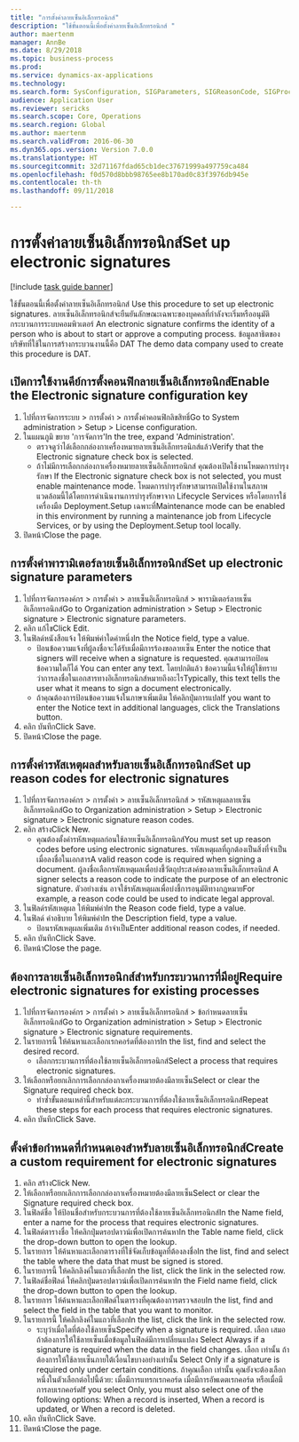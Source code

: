 ```yaml
--- 
title: "การตั้งค่าลายเซ็นอิเล็กทรอนิกส์"
description: "ใช้ขั้นตอนนี้เพื่อตั้งค่าลายเซ็นอิเล็กทรอนิกส์ "
author: maertenm
manager: AnnBe
ms.date: 8/29/2018
ms.topic: business-process
ms.prod: 
ms.service: dynamics-ax-applications
ms.technology: 
ms.search.form: SysConfiguration, SIGParameters, SIGReasonCode, SIGProcSetup
audience: Application User
ms.reviewer: sericks
ms.search.scope: Core, Operations
ms.search.region: Global
ms.author: maertenm
ms.search.validFrom: 2016-06-30
ms.dyn365.ops.version: Version 7.0.0
ms.translationtype: HT
ms.sourcegitcommit: 32d71167fdad65cb1dec37671999a497759ca484
ms.openlocfilehash: f0d570d8bbb98765ee8b170ad0c83f3976db945e
ms.contentlocale: th-th
ms.lasthandoff: 09/11/2018

---
```

# <a name="set-up-electronic-signatures"></a><span data-ttu-id="c981e-103">การตั้งค่าลายเซ็นอิเล็กทรอนิกส์</span><span class="sxs-lookup"><span data-stu-id="c981e-103">Set up electronic signatures</span></span>

[!include [task guide banner](../../includes/task-guide-banner.md)]

<span data-ttu-id="c981e-104">ใช้ขั้นตอนนี้เพื่อตั้งค่าลายเซ็นอิเล็กทรอนิกส์ </span><span class="sxs-lookup"><span data-stu-id="c981e-104">Use this procedure to set up electronic signatures.</span></span> <span data-ttu-id="c981e-105">ลายเซ็นอิเล็กทรอนิกส์จะยืนยันลักษณะเฉพาะของบุคคลที่กำลังจะเริ่มหรืออนุมัติกระบวนการระบบคอมพิวเตอร์ </span><span class="sxs-lookup"><span data-stu-id="c981e-105">An electronic signature confirms the identity of a person who is about to start or approve a computing process.</span></span> <span data-ttu-id="c981e-106">ข้อมูลสาธิตของบริษัทที่ใช้ในการสร้างกระบวนงานนี้คือ DAT </span><span class="sxs-lookup"><span data-stu-id="c981e-106">The demo data company used to create this procedure is DAT.</span></span>


## <a name="enable-the-electronic-signature-configuration-key"></a><span data-ttu-id="c981e-107">เปิดการใช้งานคีย์การตั้งคอนฟิกลายเซ็นอิเล็กทรอนิกส์</span><span class="sxs-lookup"><span data-stu-id="c981e-107">Enable the Electronic signature configuration key</span></span>
1. <span data-ttu-id="c981e-108">ไปที่การจัดการระบบ > การตั้งค่า > การตั้งค่าคอนฟิกลิขสิทธิ์</span><span class="sxs-lookup"><span data-stu-id="c981e-108">Go to System administration > Setup > License configuration.</span></span>
2. <span data-ttu-id="c981e-109">ในแผนภูมิ ขยาย 'การจัดการ'</span><span class="sxs-lookup"><span data-stu-id="c981e-109">In the tree, expand 'Administration'.</span></span>
    * <span data-ttu-id="c981e-110">ตรวจดูว่าได้เลือกกล่องกาเครื่องหมายลายเซ็นอิเล็กทรอนิกส์แล้ว</span><span class="sxs-lookup"><span data-stu-id="c981e-110">Verify that the Electronic signature check box is selected.</span></span>  
    * <span data-ttu-id="c981e-111">ถ้าไม่มีการเลือกกล่องกาเครื่องหมายลายเซ็นอิเล็กทรอนิกส์ คุณต้องเปิดใช้งานโหมดการบำรุงรักษา </span><span class="sxs-lookup"><span data-stu-id="c981e-111">If the Electronic signature check box is not selected, you must enable maintenance mode.</span></span> <span data-ttu-id="c981e-112">โหมดการบำรุงรักษาสามารถเปิดใช้งานในสภาพแวดล้อมนี้ได้โดยการดำเนินงานการบำรุงรักษาจาก Lifecycle Services หรือโดยการใช้เครื่องมือ Deployment.Setup เฉพาะที่</span><span class="sxs-lookup"><span data-stu-id="c981e-112">Maintenance mode can be enabled in this environment by running a maintenance job from Lifecycle Services, or by using the Deployment.Setup tool locally.</span></span>  
3. <span data-ttu-id="c981e-113">ปิดหน้า</span><span class="sxs-lookup"><span data-stu-id="c981e-113">Close the page.</span></span>

## <a name="set-up-electronic-signature-parameters"></a><span data-ttu-id="c981e-114">การตั้งค่าพารามิเตอร์ลายเซ็นอิเล็กทรอนิกส์</span><span class="sxs-lookup"><span data-stu-id="c981e-114">Set up electronic signature parameters</span></span>
1. <span data-ttu-id="c981e-115">ไปที่การจัดการองค์กร > การตั้งค่า > ลายเซ็นอิเล็กทรอนิกส์ > พารามิเตอร์ลายเซ็นอิเล็กทรอนิกส์</span><span class="sxs-lookup"><span data-stu-id="c981e-115">Go to Organization administration > Setup > Electronic signature > Electronic signature parameters.</span></span>
2. <span data-ttu-id="c981e-116">คลิก แก้ไข</span><span class="sxs-lookup"><span data-stu-id="c981e-116">Click Edit.</span></span>
3. <span data-ttu-id="c981e-117">ในฟิลด์หนังสือแจ้ง ให้พิมพ์ค่าใดค่าหนึ่ง</span><span class="sxs-lookup"><span data-stu-id="c981e-117">In the Notice field, type a value.</span></span>
    * <span data-ttu-id="c981e-118">ป้อนข้อความแจ้งที่ผู้ลงชื่อจะได้รับเมื่อมีการร้องขอลายเซ็น </span><span class="sxs-lookup"><span data-stu-id="c981e-118">Enter the notice that signers will receive when a signature is requested.</span></span> <span data-ttu-id="c981e-119">คุณสามารถป้อนข้อความใดก็ได้ </span><span class="sxs-lookup"><span data-stu-id="c981e-119">You can enter any text.</span></span> <span data-ttu-id="c981e-120">โดยปกติแล้ว ข้อความนี้แจ้งให้ผู้ใช้ทราบว่าการลงชื่อในเอกสารทางอิเล็กทรอนิกส์หมายถึงอะไร</span><span class="sxs-lookup"><span data-stu-id="c981e-120">Typically, this text tells the user what it means to sign a document electronically.</span></span>  
    * <span data-ttu-id="c981e-121">ถ้าคุณต้องการป้อนข้อความแจ้งในภาษาเพิ่มเติม ให้คลิกปุ่มการแปล</span><span class="sxs-lookup"><span data-stu-id="c981e-121">If you want to enter the Notice text in additional languages, click the Translations button.</span></span>  
4. <span data-ttu-id="c981e-122">คลิก บันทึก</span><span class="sxs-lookup"><span data-stu-id="c981e-122">Click Save.</span></span>
5. <span data-ttu-id="c981e-123">ปิดหน้า</span><span class="sxs-lookup"><span data-stu-id="c981e-123">Close the page.</span></span>

## <a name="set-up-reason-codes-for-electronic-signatures"></a><span data-ttu-id="c981e-124">การตั้งค่ารหัสเหตุผลสำหรับลายเซ็นอิเล็กทรอนิกส์</span><span class="sxs-lookup"><span data-stu-id="c981e-124">Set up reason codes for electronic signatures</span></span>
1. <span data-ttu-id="c981e-125">ไปที่การจัดการองค์กร > การตั้งค่า > ลายเซ็นอิเล็กทรอนิกส์ > รหัสเหตุผลลายเซ็นอิเล็กทรอนิกส์</span><span class="sxs-lookup"><span data-stu-id="c981e-125">Go to Organization administration > Setup > Electronic signature > Electronic signature reason codes.</span></span>
2. <span data-ttu-id="c981e-126">คลิก สร้าง</span><span class="sxs-lookup"><span data-stu-id="c981e-126">Click New.</span></span>
    * <span data-ttu-id="c981e-127">คุณต้องตั้งค่ารหัสเหตุผลก่อนใช้ลายเซ็นอิเล็กทรอนิกส์</span><span class="sxs-lookup"><span data-stu-id="c981e-127">You must set up reason codes before using electronic signatures.</span></span> <span data-ttu-id="c981e-128">รหัสเหตุผลที่ถูกต้องเป็นสิ่งที่จำเป็นเมื่อลงชื่อในเอกสาร</span><span class="sxs-lookup"><span data-stu-id="c981e-128">A valid reason code is required when signing a document.</span></span>     <span data-ttu-id="c981e-129">ผู้ลงชื่อเลือกรหัสเหตุผลเพื่อบ่งชี้วัตถุประสงค์ของลายเซ็นอิเล็กทรอนิกส์ </span><span class="sxs-lookup"><span data-stu-id="c981e-129">A signer selects a reason code to indicate the purpose of an electronic signature.</span></span> <span data-ttu-id="c981e-130">ตัวอย่างเช่น อาจใช้รหัสเหตุผลเพื่อบ่งชี้การอนุมัติทางกฎหมาย</span><span class="sxs-lookup"><span data-stu-id="c981e-130">For example, a reason code could be used to indicate legal approval.</span></span>  
3. <span data-ttu-id="c981e-131">ในฟิลด์รหัสเหตุผล ให้พิมพ์ค่า</span><span class="sxs-lookup"><span data-stu-id="c981e-131">In the Reason code field, type a value.</span></span>
4. <span data-ttu-id="c981e-132">ในฟิลด์ คำอธิบาย ให้พิมพ์ค่า</span><span class="sxs-lookup"><span data-stu-id="c981e-132">In the Description field, type a value.</span></span>
    * <span data-ttu-id="c981e-133">ป้อนรหัสเหตุผลเพิ่มเติม ถ้าจำเป็น</span><span class="sxs-lookup"><span data-stu-id="c981e-133">Enter additional reason codes, if needed.</span></span>  
5. <span data-ttu-id="c981e-134">คลิก บันทึก</span><span class="sxs-lookup"><span data-stu-id="c981e-134">Click Save.</span></span>
6. <span data-ttu-id="c981e-135">ปิดหน้า</span><span class="sxs-lookup"><span data-stu-id="c981e-135">Close the page.</span></span>

## <a name="require-electronic-signatures-for-existing-processes"></a><span data-ttu-id="c981e-136">ต้องการลายเซ็นอิเล็กทรอนิกส์สำหรับกระบวนการที่มีอยู่</span><span class="sxs-lookup"><span data-stu-id="c981e-136">Require electronic signatures for existing processes</span></span>
1. <span data-ttu-id="c981e-137">ไปที่การจัดการองค์กร > การตั้งค่า > ลายเซ็นอิเล็กทรอนิกส์ > ข้อกำหนดลายเซ็นอิเล็กทรอนิกส์</span><span class="sxs-lookup"><span data-stu-id="c981e-137">Go to Organization administration > Setup > Electronic signature > Electronic signature requirements.</span></span>
2. <span data-ttu-id="c981e-138">ในรายการนี้ ให้ค้นหาและเลือกเรกคอร์ดที่ต้องการ</span><span class="sxs-lookup"><span data-stu-id="c981e-138">In the list, find and select the desired record.</span></span>
    * <span data-ttu-id="c981e-139">เลือกกระบวนการที่ต้องใช้ลายเซ็นอิเล็กทรอนิกส์</span><span class="sxs-lookup"><span data-stu-id="c981e-139">Select a process that requires electronic signatures.</span></span>  
3. <span data-ttu-id="c981e-140">ให้เลือกหรือยกเลิกการเลือกกล่องกาเครื่องหมายต้องมีลายเซ็น</span><span class="sxs-lookup"><span data-stu-id="c981e-140">Select or clear the Signature required check box.</span></span>
    * <span data-ttu-id="c981e-141">ทำซ้ำขั้นตอนเหล่านี้สำหรับแต่ละกระบวนการที่ต้องใช้ลายเซ็นอิเล็กทรอนิกส์</span><span class="sxs-lookup"><span data-stu-id="c981e-141">Repeat these steps for each process that requires electronic signatures.</span></span>  
4. <span data-ttu-id="c981e-142">คลิก บันทึก</span><span class="sxs-lookup"><span data-stu-id="c981e-142">Click Save.</span></span>

## <a name="create-a-custom-requirement-for-electronic-signatures"></a><span data-ttu-id="c981e-143">ตั้งค่าข้อกำหนดที่กำหนดเองสำหรับลายเซ็นอิเล็กทรอนิกส์</span><span class="sxs-lookup"><span data-stu-id="c981e-143">Create a custom requirement for electronic signatures</span></span>
1. <span data-ttu-id="c981e-144">คลิก สร้าง</span><span class="sxs-lookup"><span data-stu-id="c981e-144">Click New.</span></span>
2. <span data-ttu-id="c981e-145">ให้เลือกหรือยกเลิกการเลือกกล่องกาเครื่องหมายต้องมีลายเซ็น</span><span class="sxs-lookup"><span data-stu-id="c981e-145">Select or clear the Signature required check box.</span></span>
3. <span data-ttu-id="c981e-146">ในฟิลด์ชื่อ ให้ป้อนชื่อสำหรับกระบวนการที่ต้องใช้ลายเซ็นอิเล็กทรอนิกส์</span><span class="sxs-lookup"><span data-stu-id="c981e-146">In the Name field, enter a name for the process that requires electronic signatures.</span></span>
4. <span data-ttu-id="c981e-147">ในฟิลด์ตารางชื่อ ให้คลิกปุ่มดรอปดาวน์เพื่อเปิดการค้นหา</span><span class="sxs-lookup"><span data-stu-id="c981e-147">In the Table name field, click the drop-down button to open the lookup.</span></span>
5. <span data-ttu-id="c981e-148">ในรายการ ให้ค้นหาและเลือกตารางที่ใช้จัดเก็บข้อมูลที่ต้องลงชื่อ</span><span class="sxs-lookup"><span data-stu-id="c981e-148">In the list, find and select the table where the data that must be signed is stored.</span></span>
6. <span data-ttu-id="c981e-149">ในรายการนี้ ให้คลิกลิงค์ในแถวที่เลือก</span><span class="sxs-lookup"><span data-stu-id="c981e-149">In the list, click the link in the selected row.</span></span>
7. <span data-ttu-id="c981e-150">ในฟิลด์ชื่อฟิลด์ ให้คลิกปุ่มดรอปดาวน์เพื่อเปิดการค้นหา</span><span class="sxs-lookup"><span data-stu-id="c981e-150">In the Field name field, click the drop-down button to open the lookup.</span></span>
8. <span data-ttu-id="c981e-151">ในรายการ ให้ค้นหาและเลือกฟิลด์ในตารางที่คุณต้องการตรวจสอบ</span><span class="sxs-lookup"><span data-stu-id="c981e-151">In the list, find and select the field in the table that you want to monitor.</span></span>
9. <span data-ttu-id="c981e-152">ในรายการนี้ ให้คลิกลิงค์ในแถวที่เลือก</span><span class="sxs-lookup"><span data-stu-id="c981e-152">In the list, click the link in the selected row.</span></span>
    * <span data-ttu-id="c981e-153">ระบุว่าเมื่อใดที่ต้องใช้ลายเซ็น</span><span class="sxs-lookup"><span data-stu-id="c981e-153">Specify when a signature is required.</span></span>     <span data-ttu-id="c981e-154">เลือก เสมอ ถ้าต้องการให้ใช้ลายเซ็นเมื่อข้อมูลในฟิลด์มีการเปลี่ยนแปลง </span><span class="sxs-lookup"><span data-stu-id="c981e-154">Select Always if a signature is required when the data in the field changes.</span></span>     <span data-ttu-id="c981e-155">เลือก เท่านั้น ถ้าต้องการให้ใช้ลายเซ็นภายใต้เงื่อนไขบางอย่างเท่านั้น </span><span class="sxs-lookup"><span data-stu-id="c981e-155">Select Only if a signature is required only under certain conditions.</span></span> <span data-ttu-id="c981e-156">ถ้าคุณเลือก เท่านั้น คุณยังจะต้องเลือกหนึ่งในตัวเลือกต่อไปนี้ด้วย: เมื่อมีการแทรกเรกคอร์ด เมื่อมีการอัพเดตเรกคอร์ด หรือเมื่อมีการลบเรกคอร์ด</span><span class="sxs-lookup"><span data-stu-id="c981e-156">If you select Only, you must also select one of the following options: When a record is inserted, When a record is updated, or When a record is deleted.</span></span>  
10. <span data-ttu-id="c981e-157">คลิก บันทึก</span><span class="sxs-lookup"><span data-stu-id="c981e-157">Click Save.</span></span>
11. <span data-ttu-id="c981e-158">ปิดหน้า</span><span class="sxs-lookup"><span data-stu-id="c981e-158">Close the page.</span></span>


